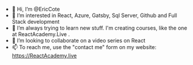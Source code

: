 - 👋 Hi, I’m @EricCote
- 👀 I’m interested in React, Azure, Gatsby, Sql Server, Github and Full Stack development
- 🌱 I’m always trying to learn new stuff. I'm creating courses, like the one at ReactAcademy.Live .
- 💞️ I’m looking to collaborate on a video series on React
- 📫 To reach me, use the "contact me" form on my website: https://ReactAcademy.live 

<!---
EricCote/EricCote is a ✨ special ✨ repository because its `README.md` (this file) appears on your GitHub profile.
You can click the Preview link to take a look at your changes.
--->
